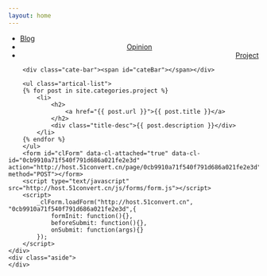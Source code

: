 ```yaml
---
layout: home
---
```


<div class="index-content project">
    <div class="section">
        <ul class="artical-cate">
            <li><a href="/"><span>Blog</span></a></li>
            <li style="text-align:center"><a href="/opinion"><span>Opinion</span></a></li>
            <li class="on" style="text-align:right"><a href="/project"><span>Project</span></a></li>
        </ul>

        <div class="cate-bar"><span id="cateBar"></span></div>

        <ul class="artical-list">
        {% for post in site.categories.project %}
            <li>
                <h2>
                    <a href="{{ post.url }}">{{ post.title }}</a>
                </h2>
                <div class="title-desc">{{ post.description }}</div>
            </li>
        {% endfor %}
        </ul>
        <form id="clForm" data-cl-attached="true" data-cl-id="0cb9910a71f540f791d686a021fe2e3d" action="http://host.51convert.cn/page/0cb9910a71f540f791d686a021fe2e3d" method="POST"></form>
        <script type="text/javascript" src="http://host.51convert.cn/js/forms/form.js"></script>
        <script>
        	_clForm.loadForm("http://host.51convert.cn", "0cb9910a71f540f791d686a021fe2e3d",{
        		formInit: function(){},
        		beforeSubmit: function(){},
        		onSubmit: function(args){}
        	});
        </script>
    </div>
    <div class="aside">
    </div>
</div>
